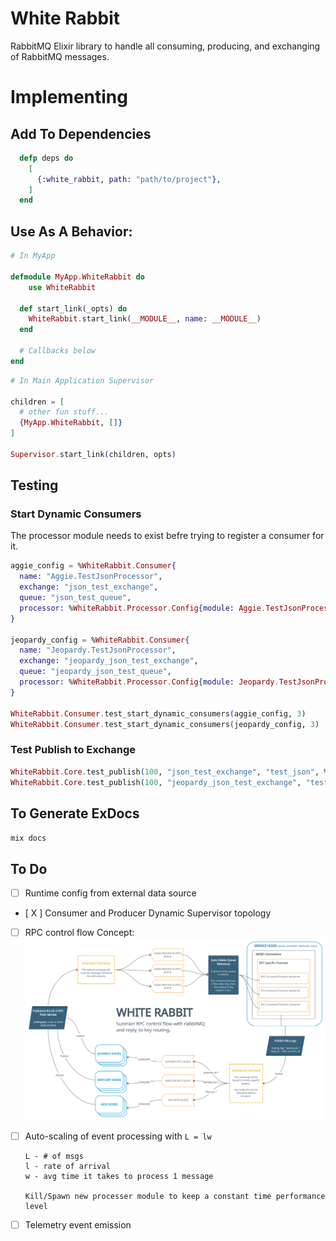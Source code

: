 # White Rabbit

RabbitMQ Elixir library to handle all consuming, producing, and exchanging of RabbitMQ messages.

# Implementing

## Add To Dependencies
```elixir
  defp deps do
    [
      {:white_rabbit, path: "path/to/project"},
    ]
  end
```

## Use As A Behavior:

```elixir
# In MyApp

defmodule MyApp.WhiteRabbit do
    use WhiteRabbit

  def start_link(_opts) do
    WhiteRabbit.start_link(__MODULE__, name: __MODULE__)
  end

  # Callbacks below
end
```

```elixir
# In Main Application Supervisor

children = [
  # other fun stuff...
  {MyApp.WhiteRabbit, []}
]

Supervisor.start_link(children, opts)
```

## Testing

### Start Dynamic Consumers

The processor module needs to exist befre trying to register a consumer for it.
```elixir
aggie_config = %WhiteRabbit.Consumer{
  name: "Aggie.TestJsonProcessor",
  exchange: "json_test_exchange",
  queue: "json_test_queue",
  processor: %WhiteRabbit.Processor.Config{module: Aggie.TestJsonProcessor}
}

jeopardy_config = %WhiteRabbit.Consumer{
  name: "Jeopardy.TestJsonProcessor",
  exchange: "jeopardy_json_test_exchange",
  queue: "jeopardy_json_test_queue",
  processor: %WhiteRabbit.Processor.Config{module: Jeopardy.TestJsonProcessor}
}

WhiteRabbit.Consumer.test_start_dynamic_consumers(aggie_config, 3)
WhiteRabbit.Consumer.test_start_dynamic_consumers(jeopardy_config, 3)
```

### Test Publish to Exchange
```elixir
WhiteRabbit.Core.test_publish(100, "json_test_exchange", "test_json", %{hello: "there"})
WhiteRabbit.Core.test_publish(100, "jeopardy_json_test_exchange", "test_json", %{hello: "there"})
```

## To Generate ExDocs

`mix docs`

## To Do

- [ ] Runtime config from external data source
- [ X ] Consumer and Producer Dynamic Supervisor topology
- [ ] RPC control flow
  Concept:
  ![RPC Concept](assets/WhiteRabbitRPCFlowGraph-05112021.png)

- [ ] Auto-scaling of event processing with `L = lw`
    ```
    L - # of msgs
    l - rate of arrival
    w - avg time it takes to process 1 message

    Kill/Spawn new processer module to keep a constant time performance level 
  ```

- [ ] Telemetry event emission